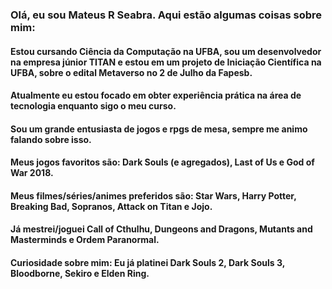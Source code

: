 ### Olá, eu sou Mateus R Seabra. Aqui estão algumas coisas sobre mim:
#### Estou cursando Ciência da Computação na UFBA, sou um desenvolvedor na empresa júnior TITAN e estou em um projeto de Iniciação Científica na UFBA, sobre o edital Metaverso no 2 de Julho da Fapesb.
#### Atualmente eu estou focado em obter experiência prática na área de tecnologia enquanto sigo o meu curso.
#### Sou um grande entusiasta de jogos e rpgs de mesa, sempre me animo falando sobre isso.
#### Meus jogos favoritos são: Dark Souls (e agregados), Last of Us e God of War 2018.
#### Meus filmes/séries/animes preferidos são: Star Wars, Harry Potter, Breaking Bad, Sopranos, Attack on Titan e Jojo.
#### Já mestrei/joguei Call of Cthulhu, Dungeons and Dragons, Mutants and Masterminds e Ordem Paranormal.
#### Curiosidade sobre mim: Eu já platinei Dark Souls 2, Dark Souls 3, Bloodborne, Sekiro e Elden Ring.
<!--
**MateusSeabra/MateusSeabra** is a ✨ _special_ ✨ repository because its `README.md` (this file) appears on your GitHub profile.

Here are some ideas to get you started:

- 🔭 I’m currently working on ...
- 🌱 I’m currently learning ...
- 👯 I’m looking to collaborate on ...
- 🤔 I’m looking for help with ...
- 💬 Ask me about ...
- 📫 How to reach me: ...
- 😄 Pronouns: ...
- ⚡ Fun fact: ...
-->
